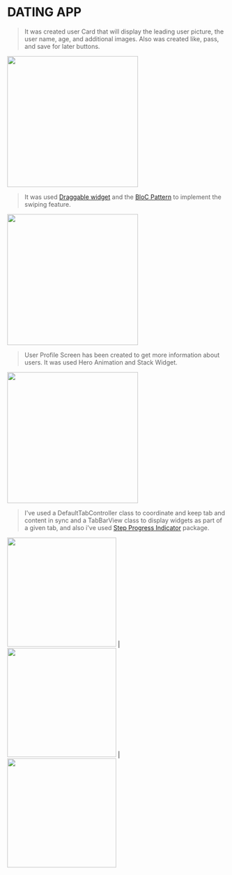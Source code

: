 # DATING APP

> It was created user Card that will display the leading user picture, the user name, age, and additional images. 
Also was created like, pass, and save for later buttons.

<img src="https://user-images.githubusercontent.com/70320254/189460146-d28e19e3-ebbc-4bdf-9d25-94beb29c34c0.png" width="300" />

> It was used [Draggable widget](https://pub.dev/packages/draggable_widget) and the [BloC Pattern](https://pub.dev/packages/flutter_bloc
) to implement the swiping feature. 
<img src="https://user-images.githubusercontent.com/70320254/189460478-137b8acd-b8cc-463f-9aa5-c9202d40044d.gif" data-canonical-src="https://gyazo.com/eb5c5741b6a9a16c692170a41a49c858.png" width="300" />

> User Profile Screen has been created to get more information about users. It was used Hero Animation and Stack Widget.

<img src="https://user-images.githubusercontent.com/70320254/189460783-318399ba-6fec-49a9-aff3-ff70ed178dc9.png" width="300" />

> I've used a DefaultTabController class to coordinate and keep tab and content in sync and a TabBarView class to display widgets as part of a given tab, and also i've used [Step Progress Indicator](https://pub.dev/packages/step_progress_indicator) package.

<img src="https://user-images.githubusercontent.com/70320254/189461696-59db3dd2-aacf-4f44-b93a-929d3a916079.png" width="250" /> | <img src="https://user-images.githubusercontent.com/70320254/189461523-9645fed4-4d0d-4da1-bf9a-e5f13938ceca.png" width="250" /> | <img src="https://user-images.githubusercontent.com/70320254/189461526-3e1f22e9-d42f-4616-a8f2-a66eb3955d67.png" width="250" />

